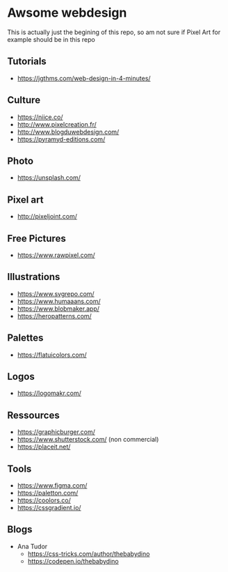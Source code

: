 # Awsome webdesign

This is actually just the begining of this repo, so am not sure if Pixel Art for example should be in this repo

Tutorials
---

- https://jgthms.com/web-design-in-4-minutes/

Culture
---

- https://niice.co/
- http://www.pixelcreation.fr/
- http://www.blogduwebdesign.com/
- https://pyramyd-editions.com/

Photo
---

- https://unsplash.com/

Pixel art
---

- http://pixeljoint.com/

Free Pictures
---

- https://www.rawpixel.com/

Illustrations
---

- https://www.svgrepo.com/
- https://www.humaaans.com/
- https://www.blobmaker.app/
- https://heropatterns.com/

Palettes
---

- https://flatuicolors.com/

Logos
---

- https://logomakr.com/

Ressources
---

- https://graphicburger.com/
- https://www.shutterstock.com/ (non commercial)
- https://placeit.net/

Tools
---

- https://www.figma.com/
- https://paletton.com/
- https://coolors.co/
- https://cssgradient.io/

Blogs
---

- Ana Tudor
  - https://css-tricks.com/author/thebabydino
  - https://codepen.io/thebabydino 
